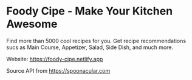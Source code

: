 # Foody Cipe - Make Your Kitchen Awesome

Find more than 5000 cool recipes for you. 
Get recipe recommendations sucs as Main Course, Appetizer, Salad, Side Dish, and much more.

Website: https://foody-cipe.netlify.app

Source API from https://spoonacular.com
